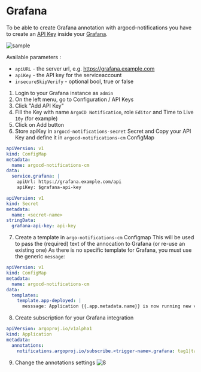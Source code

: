 # Grafana

To be able to create Grafana annotation with argocd-notifications you have to create an [API Key](https://grafana.com/docs/grafana/latest/http_api/auth/#create-api-key) inside your [Grafana](https://grafana.com).

![sample](https://user-images.githubusercontent.com/18019529/112024976-0f106080-8b78-11eb-9658-7663305899be.png)

Available parameters :

* `apiURL` - the server url, e.g. https://grafana.example.com
* `apiKey` - the API key for the serviceaccount
* `insecureSkipVerify` - optional bool, true or false

1. Login to your Grafana instance as `admin`
2. On the left menu, go to Configuration / API Keys
3. Click "Add API Key" 
4. Fill the Key with name `ArgoCD Notification`, role `Editor` and Time to Live `10y` (for example)
5. Click on Add button
6. Store apiKey in `argocd-notifications-secret` Secret and Copy your API Key and define it in `argocd-notifications-cm` ConfigMap

```yaml
apiVersion: v1
kind: ConfigMap
metadata:
  name: argocd-notifications-cm
data:
  service.grafana: |
    apiUrl: https://grafana.example.com/api
    apiKey: $grafana-api-key
```

```yaml
apiVersion: v1
kind: Secret
metadata:
  name: <secret-name>
stringData:
  grafana-api-key: api-key
```

7. Create a template in `argo-notifications-cm` Configmap
This will be used to pass the (required) text of the annocation to Grafana (or re-use an existing one)
As there is no specific template for Grafana, you must use the generic `message`:

```yaml
apiVersion: v1
kind: ConfigMap
metadata:
  name: argocd-notifications-cm
data:
  templates:
    template.app-deployed: |
      messsage: Application {{.app.metadata.name}} is now running new version of deployments manifests.
```

8. Create subscription for your Grafana integration

```yaml
apiVersion: argoproj.io/v1alpha1
kind: Application
metadata:
  annotations:
    notifications.argoproj.io/subscribe.<trigger-name>.grafana: tag1|tag2 # list of tags separated with |
```

9. Change the annotations settings
![8](https://user-images.githubusercontent.com/18019529/112022083-47fb0600-8b75-11eb-849b-d25d41925909.png)